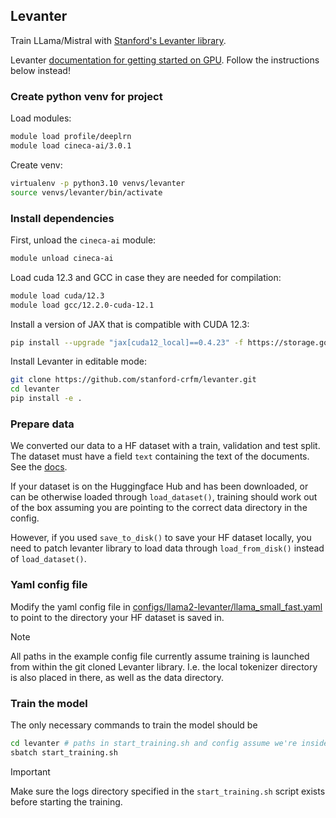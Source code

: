 ## Levanter

Train LLama/Mistral with [Stanford's Levanter library](https://github.com/stanford-crfm/levanter).

Levanter [documentation for getting started on GPU](https://levanter.readthedocs.io/en/latest/Getting-Started-GPU/). Follow the instructions below instead!

### Create python venv for project

Load modules:

```bash
module load profile/deeplrn
module load cineca-ai/3.0.1
```

Create venv:

```bash
virtualenv -p python3.10 venvs/levanter
source venvs/levanter/bin/activate
```

### Install dependencies

First, unload the `cineca-ai` module:

```bash
module unload cineca-ai
```

Load cuda 12.3 and GCC in case they are needed for compilation:

```bash
module load cuda/12.3
module load gcc/12.2.0-cuda-12.1
```

Install a version of JAX that is compatible with CUDA 12.3:

```bash
pip install --upgrade "jax[cuda12_local]==0.4.23" -f https://storage.googleapis.com/jax-releases/jax_cuda_releases.html
```

Install Levanter in editable mode: 

```bash
git clone https://github.com/stanford-crfm/levanter.git
cd levanter
pip install -e .
```

### Prepare data

We converted our data to a HF dataset with a train, validation and test split. The dataset must have a field `text` containing the text of the documents. See the [docs](https://levanter.readthedocs.io/en/latest/Training-On-Your-Data/#data-format-huggingface-datasets).

If your dataset is on the Huggingface Hub and has been downloaded, or can be otherwise loaded through `load_dataset()`, training should work out of the box assuming you are pointing to the correct data directory in the config.  

However, if you used `save_to_disk()` to save your HF dataset locally, you need to patch levanter library to load data through `load_from_disk()` instead of `load_dataset()`. 

### Yaml config file

Modify the yaml config file in [configs/llama2-levanter/llama_small_fast.yaml](https://github.com/kb-labb/scandinavian-lm-leonardo/blob/main/configs/llama2-levanter/llama_small_fast.yaml) to point to the directory your HF dataset is saved in. 

> [!NOTE]
> All paths in the example config file currently assume training is launched from within the git cloned Levanter library. I.e. the local tokenizer directory is also placed in there, as well as the data directory. 

### Train the model

The only necessary commands to train the model should be 

```bash
cd levanter # paths in start_training.sh and config assume we're inside cloned levanter dir
sbatch start_training.sh
```

> [!IMPORTANT]
> Make sure the logs directory specified in the `start_training.sh` script exists before starting the training. 

